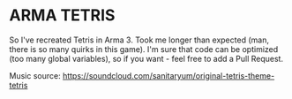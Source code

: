 # ARMA TETRIS

So I've recreated Tetris in Arma 3. Took me longer than expected (man, there is so many quirks in this game).
I'm sure that code can be optimized (too many global variables), so if you want - feel free to add a Pull Request.

Music source: https://soundcloud.com/sanitaryum/original-tetris-theme-tetris
